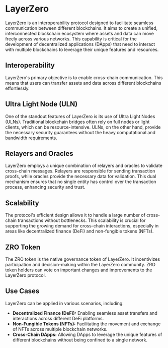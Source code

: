 # LayerZero

LayerZero is an interoperability protocol designed to facilitate seamless communication between different blockchains. It aims to create a unified, interconnected blockchain ecosystem where assets and data can move freely across various networks. This capability is critical for the development of decentralized applications (DApps) that need to interact with multiple blockchains to leverage their unique features and resources.

## Interoperability

LayerZero's primary objective is to enable cross-chain communication. This means that users can transfer assets and data across different blockchains effortlessly.

## Ultra Light Node (ULN)

One of the standout features of LayerZero is its use of Ultra Light Nodes (ULNs). Traditional blockchain bridges often rely on full nodes or light clients, which can be resource-intensive. ULNs, on the other hand, provide the necessary security guarantees without the heavy computational and bandwidth requirements.

## Relayers and Oracles

LayerZero employs a unique combination of relayers and oracles to validate cross-chain messages. Relayers are responsible for sending transaction proofs, while oracles provide the necessary data for validation. This dual mechanism ensures that no single entity has control over the transaction process, enhancing security and trust.

## Scalability

The protocol's efficient design allows it to handle a large number of cross-chain transactions without bottlenecks. This scalability is crucial for supporting the growing demand for cross-chain interactions, especially in areas like decentralized finance (DeFi) and non-fungible tokens (NFTs).

## ZRO Token

The ZRO token is the native governance token of LayerZero. It incentivizes participation and decision-making within the LayerZero community. ZRO token holders can vote on important changes and improvements to the LayerZero protocol.

## Use Cases

LayerZero can be applied in various scenarios, including:

- **Decentralized Finance (DeFi):** Enabling seamless asset transfers and interactions across different DeFi platforms.
- **Non-Fungible Tokens (NFTs):** Facilitating the movement and exchange of NFTs across multiple blockchain networks.
- **Cross-Chain DApps:** Allowing DApps to leverage the unique features of different blockchains without being confined to a single network.


